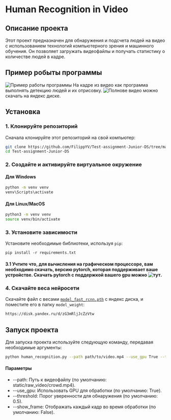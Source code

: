 # Human Recognition in Video

## Описание проекта

Этот проект предназначен для обнаружения и подсчета людей на видео с использованием технологий компьютерного зрения и
машинного обучения. Он позволяет загружать видеофайлы и получать статистику о количестве людей в кадре.

## Пример робыты программы

![Пример работы программы](https://github.com/user-attachments/assets/6e46442a-7eda-422b-b696-2722bf86501c)
На кадре из видео как программа выполнять детекцию людей и их отрисовку.
![Полнове видео](https://disk.yandex.ru/i/Dpyoxp-vOJwRQA) можно скачать на яндекс диске.

## Установка

### 1. Клонируйте репозиторий

Сначала клонируйте этот репозиторий на свой компьютер:

```bash
git clone https://github.com/FilippYV/Test-assignment-Junior-DS/tree/master
cd Test-assignment-Junior-DS
```

### 2. Создайте и активируйте виртуальное окружение

#### Для Windows

```bash
python -m venv venv
venv\Scripts\activate
```

#### Для Linux/MacOS

```bash
python3 -m venv venv
source venv/bin/activate
```

### 3. Установите зависимости

Установите необходимые библиотеки, используя `pip`:

```
pip install -r requirements.txt
```

#### 3.1 Учтите что, для вычисления на графическом процессоре, вам необходимо скачать, версию pytorch, которая поддерживает ваше устройстве. Скачать pytorch с поддержкой вашего gpu можно ![тут](https://pytorch.org/get-started/locally/).

### 4. Скачайте веса нейросети

Скачайте файл с весами [`model_fast_rcnn.pth`](https://disk.yandex.ru/d/zG3mRljJcZzVtw) с яндекс диска, и поместите его
в папку `model_weight`:

```html
https://disk.yandex.ru/d/zG3mRljJcZzVtw
```

## Запуск проекта

Для запуска проекта используйте следующую команду, передавая необходимые аргументы:

```bash
python human_recognition.py --path path/to/video.mp4 --use_gpu True --threshold 0.5 --show_frame True
```

#### Параметры

* --path: Путь к видеофайлу (по умолчанию: static/raw_video/crowd.mp4).
* --use_gpu: Использовать GPU для обработки (по умолчанию: True).
* --threshold: Порог уверенности для обнаружения (по умолчанию: 0.5).
* --show_frame: Отображать каждый кадр во время обработки (по умолчанию: False).

